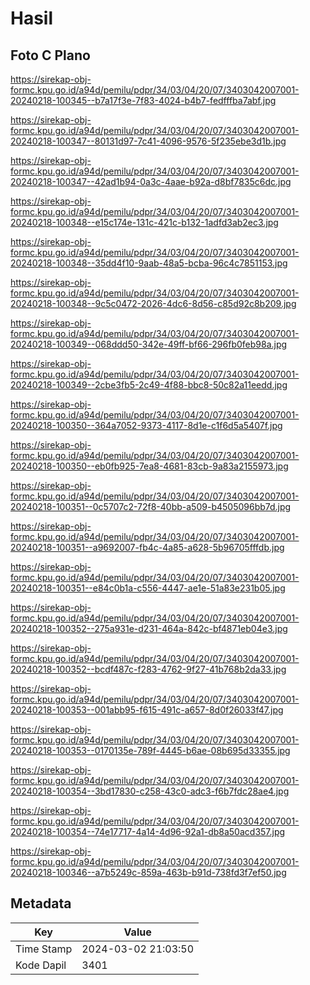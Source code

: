 # Hasil

## Foto C Plano

https://sirekap-obj-formc.kpu.go.id/a94d/pemilu/pdpr/34/03/04/20/07/3403042007001-20240218-100345--b7a17f3e-7f83-4024-b4b7-fedfffba7abf.jpg

https://sirekap-obj-formc.kpu.go.id/a94d/pemilu/pdpr/34/03/04/20/07/3403042007001-20240218-100347--80131d97-7c41-4096-9576-5f235ebe3d1b.jpg

https://sirekap-obj-formc.kpu.go.id/a94d/pemilu/pdpr/34/03/04/20/07/3403042007001-20240218-100347--42ad1b94-0a3c-4aae-b92a-d8bf7835c6dc.jpg

https://sirekap-obj-formc.kpu.go.id/a94d/pemilu/pdpr/34/03/04/20/07/3403042007001-20240218-100348--e15c174e-131c-421c-b132-1adfd3ab2ec3.jpg

https://sirekap-obj-formc.kpu.go.id/a94d/pemilu/pdpr/34/03/04/20/07/3403042007001-20240218-100348--35dd4f10-9aab-48a5-bcba-96c4c7851153.jpg

https://sirekap-obj-formc.kpu.go.id/a94d/pemilu/pdpr/34/03/04/20/07/3403042007001-20240218-100348--9c5c0472-2026-4dc6-8d56-c85d92c8b209.jpg

https://sirekap-obj-formc.kpu.go.id/a94d/pemilu/pdpr/34/03/04/20/07/3403042007001-20240218-100349--068ddd50-342e-49ff-bf66-296fb0feb98a.jpg

https://sirekap-obj-formc.kpu.go.id/a94d/pemilu/pdpr/34/03/04/20/07/3403042007001-20240218-100349--2cbe3fb5-2c49-4f88-bbc8-50c82a11eedd.jpg

https://sirekap-obj-formc.kpu.go.id/a94d/pemilu/pdpr/34/03/04/20/07/3403042007001-20240218-100350--364a7052-9373-4117-8d1e-c1f6d5a5407f.jpg

https://sirekap-obj-formc.kpu.go.id/a94d/pemilu/pdpr/34/03/04/20/07/3403042007001-20240218-100350--eb0fb925-7ea8-4681-83cb-9a83a2155973.jpg

https://sirekap-obj-formc.kpu.go.id/a94d/pemilu/pdpr/34/03/04/20/07/3403042007001-20240218-100351--0c5707c2-72f8-40bb-a509-b4505096bb7d.jpg

https://sirekap-obj-formc.kpu.go.id/a94d/pemilu/pdpr/34/03/04/20/07/3403042007001-20240218-100351--a9692007-fb4c-4a85-a628-5b96705fffdb.jpg

https://sirekap-obj-formc.kpu.go.id/a94d/pemilu/pdpr/34/03/04/20/07/3403042007001-20240218-100351--e84c0b1a-c556-4447-ae1e-51a83e231b05.jpg

https://sirekap-obj-formc.kpu.go.id/a94d/pemilu/pdpr/34/03/04/20/07/3403042007001-20240218-100352--275a931e-d231-464a-842c-bf4871eb04e3.jpg

https://sirekap-obj-formc.kpu.go.id/a94d/pemilu/pdpr/34/03/04/20/07/3403042007001-20240218-100352--bcdf487c-f283-4762-9f27-41b768b2da33.jpg

https://sirekap-obj-formc.kpu.go.id/a94d/pemilu/pdpr/34/03/04/20/07/3403042007001-20240218-100353--001abb95-f615-491c-a657-8d0f26033f47.jpg

https://sirekap-obj-formc.kpu.go.id/a94d/pemilu/pdpr/34/03/04/20/07/3403042007001-20240218-100353--0170135e-789f-4445-b6ae-08b695d33355.jpg

https://sirekap-obj-formc.kpu.go.id/a94d/pemilu/pdpr/34/03/04/20/07/3403042007001-20240218-100354--3bd17830-c258-43c0-adc3-f6b7fdc28ae4.jpg

https://sirekap-obj-formc.kpu.go.id/a94d/pemilu/pdpr/34/03/04/20/07/3403042007001-20240218-100354--74e17717-4a14-4d96-92a1-db8a50acd357.jpg

https://sirekap-obj-formc.kpu.go.id/a94d/pemilu/pdpr/34/03/04/20/07/3403042007001-20240218-100346--a7b5249c-859a-463b-b91d-738fd3f7ef50.jpg


## Metadata

| Key        | Value               |
| ---------- | ------------------- |
| Time Stamp | 2024-03-02 21:03:50 |
| Kode Dapil | 3401                |



